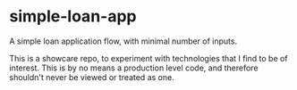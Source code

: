 # simple-loan-app
A simple loan application flow, with minimal number of inputs.

This is a showcare repo, to experiment with technologies that I find to be of interest.
This is by no means a production level code, and therefore shouldn't never be viewed or treated as one.
